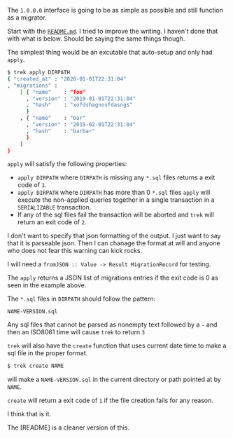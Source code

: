 The `1.0.0.0` interface is going to be as simple as possible and still function as a migrator.

Start with the [`README.md`](../README.md). I tried to improve the writing. I haven't done that with what is below. Should be saying the same things though.

The simplest thing would be an excutable that auto-setup and only had `apply`.

```bash
$ trek apply DIRPATH
{ "created_at" : "2020-01-01T22:31:04"
, "migrations" :
    [ { "name"    : "foo"
      , "version" : "2019-01-01T22:31:04"
      , "hash"    : "xofdshagnosfdasngs"
      }
    , { "name"    : "bar"
      , "version" : "2019-02-01T22:31:04"
      , "hash"    : "barbar"
      }
    ]
}
```

`apply` will satisfy the following properties:
- `apply DIRPATH` where `DIRPATH` is missing any `*.sql` files returns a exit code of `1`.
- `apply DIRPATH` where `DIRPATH` has more than 0 `*.sql` files `apply` will execute the non-applied queries
  together in a single transaction in a `SERIALIZABLE` transaction.
- If any of the sql files fail the transaction will be aborted and `trek` will return an exit code of `2`.

I don't want to specify that json formatting of the output. I just want to say that it is parseable json. Then I can chanage the format at will and anyone who does not fear this warning can kick rocks.

I will need a `fromJSON :: Value -> Result MigrationRecord` for testing.

The `apply` returns a JSON list of migrations entries if the exit code is 0 as seen in the example above.

The `*.sql` files in `DIRPATH` should follow the pattern:

```
NAME-VERSION.sql
```

Any sql files that cannot be parsed as nonempty text followed by a `-` and then an ISO8061 time will cause `trek` to return `3`

`trek` will also have the `create` function that uses current date time to make a sql file in the proper format.

```bash
$ trek create NAME
```

will make a `NAME-VERSION.sql` in the current directory or path pointed at by `NAME`.

`create` will return a exit code of `1` if the file creation fails for any reason.

I think that is it.

The [README] is a cleaner version of this.
